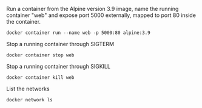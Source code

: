Run a container from the Alpine version 3.9
image, name the running container
"web" and expose port 5000 externally,
mapped to port 80 inside the container.
```
docker container run --name web -p 5000:80 alpine:3.9
```

Stop a running container through SIGTERM
```
docker container stop web
```

Stop a running container through SIGKILL
```
docker container kill web
```

List the networks
```
docker network ls
``` 